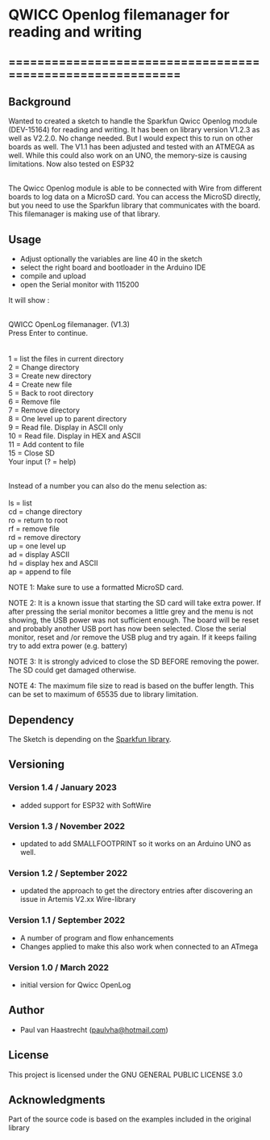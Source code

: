 # QWICC Openlog filemanager for reading and writing
## ===========================================================

## Background
Wanted to created a sketch to handle the Sparkfun Qwicc Openlog module (DEV-15164) for reading and writing.
It has been on library version V1.2.3 as well as V2.2.0. No change needed. But I would expect this to run on other boards as well. The V1.1 has been adjusted and tested with an ATMEGA as well. While this could also work on an UNO, the memory-size is causing limitations. Now also tested on ESP32

<br> The Qwicc Openlog module is able to be connected with Wire from different boards to log data on a MicroSD card.
You can access the MicroSD directly, but you need to use the Sparkfun library that communicates with the board. This filemanager is making use of that library.

## Usage
* Adjust optionally the variables are line 40 in the sketch
* select the right board and bootloader in the Arduino IDE
* compile and upload
* open the Serial monitor with 115200

It will show :

<br>QWICC OpenLog filemanager. (V1.3)
<br>Press Enter to continue.
<br>
<br>
<br>1  = list the files in current directory
<br>2  = Change directory
<br>3  = Create new directory
<br>4  = Create new file
<br>5  = Back to root directory
<br>6  = Remove file
<br>7  = Remove directory
<br>8  = One level up to parent directory
<br>9  = Read file. Display in ASCII only
<br>10 = Read file. Display in HEX and ASCII
<br>11 = Add content to file
<br>15 = Close SD
<br>Your input (? = help)

<br>Instead of a number you can also do the menu selection as:
<br>
<br>ls = list
<br>cd = change directory
<br>ro = return to root
<br>rf = remove file
<br>rd = remove directory
<br>up = one level up
<br>ad = display ASCII
<br>hd = display hex and ASCII
<br>ap = append to file
<br>

NOTE 1:
Make sure to use a formatted MicroSD card.

NOTE 2:
It is a known issue that starting the SD card will take extra power. If after pressing <enter> the serial monitor becomes a little grey and the menu is not showing, the USB power was not sufficient enough. The board will be reset and probably another USB port has now been selected. Close the serial monitor, reset and /or remove the USB plug and try again. If it keeps failing try to add extra power (e.g. battery)

NOTE 3:
It is strongly adviced to close the SD BEFORE removing the power. The SD could get damaged otherwise.

NOTE 4:
The maximum file size to read is based on the buffer length. This can be set to maximum of 65535 due to library limitation.

## Dependency
The Sketch is depending on the [Sparkfun library]( https://github.com/sparkfun/SparkFun_Qwiic_OpenLog_Arduino_Library).

## Versioning

### Version 1.4  / January 2023
 * added support for ESP32 with SoftWire

### Version 1.3  / November 2022
 * updated to add SMALLFOOTPRINT so it works on an Arduino UNO as well.

### Version 1.2 / September 2022
 * updated the approach to get the directory entries after discovering an issue in Artemis V2.xx Wire-library

### Version 1.1 / September 2022
 * A number of program and flow enhancements
 * Changes applied to make this also work when connected to an ATmega

### Version 1.0 / March 2022
 * initial version for Qwicc OpenLog

## Author
 * Paul van Haastrecht (paulvha@hotmail.com)

## License
This project is licensed under the GNU GENERAL PUBLIC LICENSE 3.0

## Acknowledgments
Part of the source code is based on the examples included in the original library
